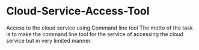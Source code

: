 # Cloud-Service-Access-Tool
Access to the cloud service using Command line  tool
The motto of the task is to make the command line tool for the service of accessing the cloud service but in very limited manner.
